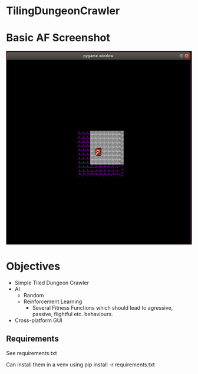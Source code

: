 # TilingDungeonCrawler

# Basic AF Screenshot
![Screenshot of Tiles](img/screenshot.png?raw=true)

# Objectives
- Simple Tiled Dungeon Crawler
- AI 
	- Random
	- Reinforcement Learning
		- Several Fitness Functions which should lead to agressive, passive, flightful etc. behaviours.
- Cross-platform GUI

## Requirements

See requirements.txt 

Can install them in a venv using pip install -r requirements.txt
